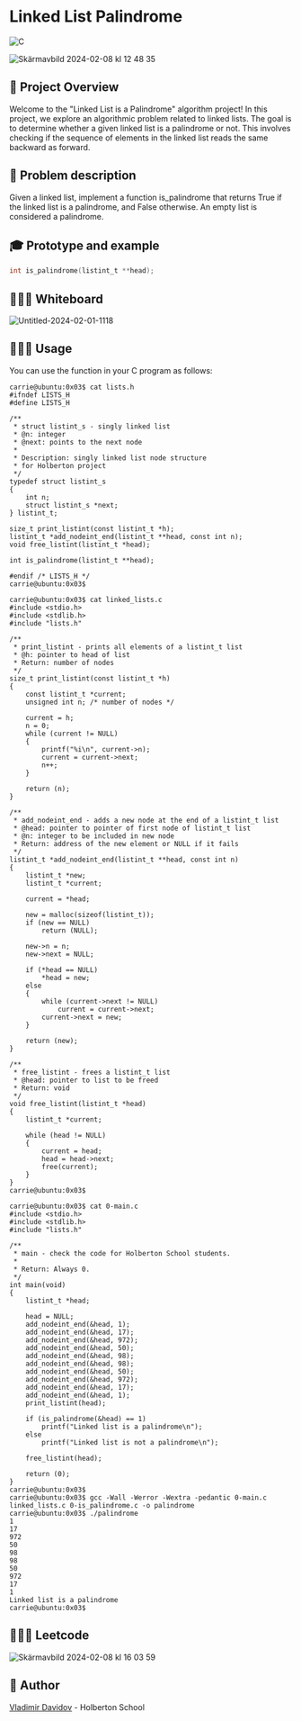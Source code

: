 # Linked List Palindrome

![C](https://img.shields.io/badge/C-00599C?style=for-the-badge&logo=c&logoColor=white)

![Skärmavbild 2024-02-08 kl  12 48 35](https://github.com/v-dav/holbertonschool-interview/assets/115344057/4f099ae1-3a1c-447e-97af-0cb1e5f0a15f)


## 🧐 Project Overview

Welcome to the "Linked List is a Palindrome" algorithm project! In this project, we explore an algorithmic problem related to linked lists. The goal is to determine whether a given linked list is a palindrome or not. This involves checking if the sequence of elements in the linked list reads the same backward as forward.

## 🧐 Problem description
Given a linked list, implement a function is_palindrome that returns True if the linked list is a palindrome, and False otherwise. An empty list is considered a palindrome.

## 🎓 Prototype and example

```c
int is_palindrome(listint_t **head);
```


## 👨🏼‍🏫 Whiteboard

![Untitled-2024-02-01-1118](https://github.com/v-dav/holbertonschool-interview/assets/115344057/a69b363d-907b-4e76-a616-c8d400408891)


## 🧑🏼‍💻 Usage

You can use the function in your C program as follows:

```
carrie@ubuntu:0x03$ cat lists.h 
#ifndef LISTS_H
#define LISTS_H

/**
 * struct listint_s - singly linked list
 * @n: integer
 * @next: points to the next node
 *
 * Description: singly linked list node structure
 * for Holberton project
 */
typedef struct listint_s
{
    int n;
    struct listint_s *next;
} listint_t;

size_t print_listint(const listint_t *h);
listint_t *add_nodeint_end(listint_t **head, const int n);
void free_listint(listint_t *head);

int is_palindrome(listint_t **head);

#endif /* LISTS_H */
carrie@ubuntu:0x03$
```

```
carrie@ubuntu:0x03$ cat linked_lists.c 
#include <stdio.h>
#include <stdlib.h>
#include "lists.h"

/**
 * print_listint - prints all elements of a listint_t list
 * @h: pointer to head of list
 * Return: number of nodes
 */
size_t print_listint(const listint_t *h)
{
    const listint_t *current;
    unsigned int n; /* number of nodes */

    current = h;
    n = 0;
    while (current != NULL)
    {
        printf("%i\n", current->n);
        current = current->next;
        n++;
    }

    return (n);
}

/**
 * add_nodeint_end - adds a new node at the end of a listint_t list
 * @head: pointer to pointer of first node of listint_t list
 * @n: integer to be included in new node
 * Return: address of the new element or NULL if it fails
 */
listint_t *add_nodeint_end(listint_t **head, const int n)
{
    listint_t *new;
    listint_t *current;

    current = *head;

    new = malloc(sizeof(listint_t));
    if (new == NULL)
        return (NULL);

    new->n = n;
    new->next = NULL;

    if (*head == NULL)
        *head = new;
    else
    {
        while (current->next != NULL)
            current = current->next;
        current->next = new;
    }

    return (new);
}

/**
 * free_listint - frees a listint_t list
 * @head: pointer to list to be freed
 * Return: void
 */
void free_listint(listint_t *head)
{
    listint_t *current;

    while (head != NULL)
    {
        current = head;
        head = head->next;
        free(current);
    }
}
carrie@ubuntu:0x03$
```
```
carrie@ubuntu:0x03$ cat 0-main.c
#include <stdio.h>
#include <stdlib.h>
#include "lists.h"

/**
 * main - check the code for Holberton School students.
 *
 * Return: Always 0.
 */
int main(void)
{
    listint_t *head;

    head = NULL;
    add_nodeint_end(&head, 1);
    add_nodeint_end(&head, 17);
    add_nodeint_end(&head, 972);
    add_nodeint_end(&head, 50);
    add_nodeint_end(&head, 98);
    add_nodeint_end(&head, 98);
    add_nodeint_end(&head, 50);
    add_nodeint_end(&head, 972);
    add_nodeint_end(&head, 17);
    add_nodeint_end(&head, 1);
    print_listint(head);

    if (is_palindrome(&head) == 1)
        printf("Linked list is a palindrome\n");
    else
        printf("Linked list is not a palindrome\n");

    free_listint(head);

    return (0);
}
carrie@ubuntu:0x03$
carrie@ubuntu:0x03$ gcc -Wall -Werror -Wextra -pedantic 0-main.c linked_lists.c 0-is_palindrome.c -o palindrome
carrie@ubuntu:0x03$ ./palindrome
1
17
972
50
98
98
50
972
17
1
Linked list is a palindrome
carrie@ubuntu:0x03$
```

## 🧑🏼‍💻 Leetcode

![Skärmavbild 2024-02-08 kl  16 03 59](https://github.com/v-dav/holbertonschool-interview/assets/115344057/6ed30d2d-5692-4c17-866d-d7f54426c535)


##  🙇 Author

[Vladimir Davidov](https://github.com/v-dav) - Holberton School
